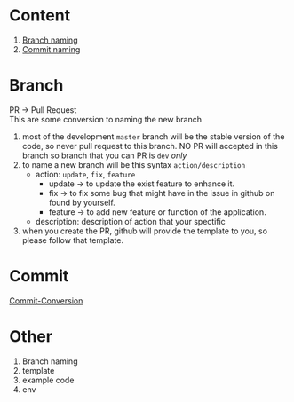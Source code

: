 # Content
1. [Branch naming](#branch)
2. [Commit naming](#commit)

# Branch
PR -> Pull Request  
This are some conversion to naming the new branch
1. most of the development `master` branch will be the stable version of the code, so never pull request to this branch. NO PR will accepted in this branch so branch that you can PR is `dev` *only*
2. to name a new branch will be this syntax `action/description`
    - action: `update`, `fix`, `feature`
        - update -> to update the exist feature to enhance it.
        - fix -> to fix some bug that might have in the issue in github on found by yourself.
        - feature -> to add new feature or function of the application.
    - description: description of action that your spectific
3. when you create the PR, github will provide the template to you, so please follow that template.

# Commit
[Commit-Conversion](/.github/COMMIT_CONVENTION.md)

# Other
1. Branch naming
2. template
3. example code
4. env
